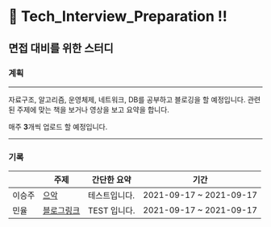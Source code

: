 # 🌠 Tech_Interview_Preparation !!
## 면접 대비를 위한 스터디


### 계획 

---

자료구조, 알고리즘, 운영체제, 네트워크, DB를 공부하고 블로깅을 할 예정입니다. 
관련된 주제에 맞는 책을 보거나 영상을 보고 요약을 합니다. 

매주 **3**개씩 업로드 할 예정입니다. 

---

### 기록
|  | 주제 | 간단한 요약 |  기간 |
|-------|-------|--------|-------|
|이승주 |<a href="-" target="_blank">으악</a> | 테스트입니다. | 2021-09-17 ~ 2021-09-17  |
| 민율  |<a href="https://velog.io/@minyul">블로그링크</a> | TEST 입니다.  | 2021-09-17 ~ 2021-09-17  |


